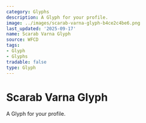```yaml
---
category: Glyphs
description: A Glyph for your profile.
image: ../images/scarab-varna-glyph-b4ce2c4be6.png
last_updated: '2025-09-17'
name: Scarab Varna Glyph
source: WFCD
tags:
- Glyph
- Glyphs
tradable: false
type: Glyph
---
```


# Scarab Varna Glyph

A Glyph for your profile.

